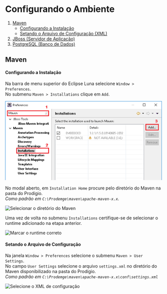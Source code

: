 # Configurando o Ambiente

1. [Maven](#maven)
    - [Configurando a Instalação](#configurando-a-instalação)
    - [Setando o Arquivo de Configuração (XML)](#setando-o-arquivo-de-configuração)
2. [JBoss (Servidor de Aplicação)](#)
3. [PostgreSQL (Banco de Dados)](#)


## Maven

#### Configurando a Instalação

Na barra de menu superior do Eclipse Luna selecione `Window > Preferences`.  
No submenu `Maven > Installations` clique em `Add`.

![Instalação do Maven](./imagens/maven/1-preferences-maven-installations-add.png)

No modal aberto, em `Installation Home` procure pelo diretório do Maven na pasta do Prodígio.  
_Como padrão em `C:\Prodemge\maven\apache-maven-x.x`._

![Selecionar o diretório do Maven](/imagens/maven/2-preferences-maven-new-runtime-directory.png)

Uma vez de volta no submenu `Installations` certifique-se de selecionar o runtime adicionado na etapa anterior.

![Marcar o runtime correto](/imagens/maven/3-maven-seleciona-runtime-aplica.png)

#### Setando o Arquivo de Configuração

Na janela `Window > Preferences` selecione o submenu `Maven > User Settings`.  
No campo `User Settings` selecione o arquivo `settings.xml` no diretório do Maven disponibilizado na pasta do Prodígio.  
_Como padrão em `C:\Prodemge\maven\apache-maven-x.x\conf\settings.xml`_

![Selecione o XML de configuração](/imagens/maven/4-preferences-usettings-browser.png)

<!--   -->
